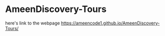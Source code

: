 # AmeenDiscovery-Tours
here's link to the webpage
https://ameencode1.github.io/AmeenDiscovery-Tours/
